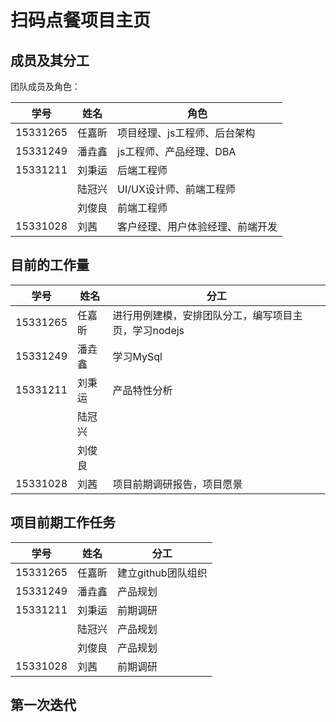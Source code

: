 # 扫码点餐项目主页

## 成员及其分工
团队成员及角色：

| 学号     | 姓名   | 角色                             |
| -------- | ------ | -------------------------------- |
| 15331265 | 任嘉昕 | 项目经理、js工程师、后台架构     |
| 15331249 | 潘垚鑫 | js工程师、产品经理、DBA          |
| 15331211 | 刘秉运 | 后端工程师                       |
|          | 陆冠兴 | UI/UX设计师、前端工程师          |
|          | 刘俊良 | 前端工程师                       |
| 15331028 | 刘茜   | 客户经理、用户体验经理、前端开发 |

## 目前的工作量
| 学号     | 姓名   | 分工                                                 |
| -------- | ------ | ---------------------------------------------------- |
| 15331265 | 任嘉昕 | 进行用例建模，安排团队分工，编写项目主页，学习nodejs |
| 15331249 | 潘垚鑫 | 学习MySql                                            |
| 15331211 | 刘秉运 | 产品特性分析                                         |
|          | 陆冠兴 |                                                      |
|          | 刘俊良 |                                                      |
| 15331028 | 刘茜   | 项目前期调研报告，项目愿景                           |





## 项目前期工作任务

| 学号     | 姓名   | 分工               |
| -------- | ------ | ------------------ |
| 15331265 | 任嘉昕 | 建立github团队组织 |
| 15331249 | 潘垚鑫 | 产品规划           |
| 15331211 | 刘秉运 | 前期调研           |
|          | 陆冠兴 | 产品规划           |
|          | 刘俊良 | 产品规划           |
| 15331028 | 刘茜   | 前期调研           |




## 第一次迭代